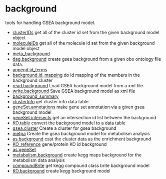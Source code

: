 ﻿# background

tools for handling GSEA background model.

+ [clusterIDs](background/clusterIDs.1) get all of the cluster id set from the given background model object
+ [moleculeIDs](background/moleculeIDs.1) get all of the molecule id set from the given background model object
+ [meta_background](background/meta_background.1) 
+ [dag.background](background/dag.background.1) create gsea background from a given obo ontology file data.
+ [append.id_terms](background/append.id_terms.1) 
+ [background.id_mapping](background/background.id_mapping.1) do id mapping of the members in the background cluster
+ [read.background](background/read.background.1) Load GSEA background model from a xml file.
+ [write.background](background/write.background.1) Save GSEA background model as xml file
+ [background_summary](background/background_summary.1) 
+ [clusterInfo](background/clusterInfo.1) get cluster info data table
+ [geneSet.annotations](background/geneSet.annotations.1) make gene set annotation via a given gsea background model
+ [geneSet.intersects](background/geneSet.intersects.1) get an intersection id list between the background
+ [KO.table](background/KO.table.1) convert the background model to a data table
+ [gsea.cluster](background/gsea.cluster.1) Create a cluster for gsea background
+ [metpa](background/metpa.1) Create the gsea background model for metabolism analysis
+ [as.background](background/as.background.1) cast the cluster data as the enrichment background
+ [KO_reference](background/KO_reference.1) gene/protein KO id background
+ [as.geneSet](background/as.geneSet.1) 
+ [metabolism.background](background/metabolism.background.1) create kegg maps background for the metabolism data analysis
+ [compoundBrite](background/compoundBrite.1) get kegg compound class brite background model
+ [KO.background](background/KO.background.1) create kegg background model
